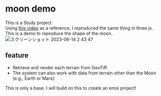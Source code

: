 # moon demo
This is a Study project.  
Using [this video](https://www.youtube.com/watch?v=sLqXFF8mlEU&t=115s) as a reference, I reproduced the same thing in three.js.  
This is a demo to reproduce the shape of the moon.
![スクリーンショット 2023-06-14 2 43 47](https://github.com/yayayagi721/moon-demo/assets/67234960/a502a9be-4a47-4770-8c29-30e72ba4a39c)

## feature
- Retrieve and render each terrain from GeoTiff.
- The system can also work with data from terrain other than the Moon (e.g., Earth or Mars).

This is only a base. I will build on this to create an emoi project!

